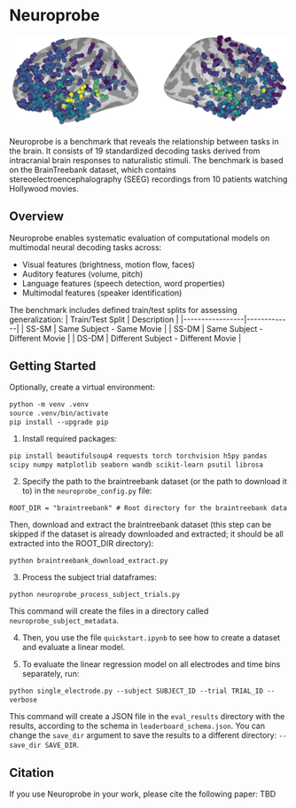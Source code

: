 # Neuroprobe

![Neuroprobe Logo](neuroprobe_logo.jpg)

Neuroprobe is a benchmark that reveals the relationship between tasks in the brain. It consists of 19 standardized decoding tasks derived from intracranial brain responses to naturalistic stimuli. The benchmark is based on the BrainTreebank dataset, which contains stereoelectroencephalography (SEEG) recordings from 10 patients watching Hollywood movies.

## Overview

Neuroprobe enables systematic evaluation of computational models on multimodal neural decoding tasks across:
- Visual features (brightness, motion flow, faces)
- Auditory features (volume, pitch) 
- Language features (speech detection, word properties)
- Multimodal features (speaker identification)

The benchmark includes defined train/test splits for assessing generalization:
| Train/Test Split | Description |
|-----------------|-------------|
| SS-SM | Same Subject - Same Movie |
| SS-DM | Same Subject - Different Movie | 
| DS-DM | Different Subject - Different Movie |

## Getting Started

Optionally, create a virtual environment:
```
python -m venv .venv
source .venv/bin/activate
pip install --upgrade pip
```

1. Install required packages:
```
pip install beautifulsoup4 requests torch torchvision h5py pandas scipy numpy matplotlib seaborn wandb scikit-learn psutil librosa
```

2. Specify the path to the braintreebank dataset (or the path to download it to) in the `neuroprobe_config.py` file: 
```
ROOT_DIR = "braintreebank" # Root directory for the braintreebank data
```
Then, download and extract the braintreebank dataset (this step can be skipped if the dataset is already downloaded and extracted; it should be all extracted into the ROOT_DIR directory):
```
python braintreebank_download_extract.py
```

3. Process the subject trial dataframes:
```
python neuroprobe_process_subject_trials.py
```
This command will create the files in a directory called `neuroprobe_subject_metadata`.

4. Then, you use the file `quickstart.ipynb` to see how to create a dataset and evaluate a linear model.

5. To evaluate the linear regression model on all electrodes and time bins separately, run:
```
python single_electrode.py --subject SUBJECT_ID --trial TRIAL_ID --verbose
```
This command will create a JSON file in the `eval_results` directory with the results, according to the schema in `leaderboard_schema.json`. You can change the `save_dir` argument to save the results to a different directory: `--save_dir SAVE_DIR`.

## Citation

If you use Neuroprobe in your work, please cite the following paper:
TBD
